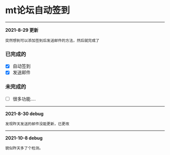 # mt论坛自动签到

----

**2021-8-29 更新**

    突然想到可以添加签到后发送邮件的方法，然后就完成了

### 已完成的
- [x] 自动签到
- [x] 发送邮件

### 未完成的
- [ ] 很多功能....

-----

**2021-8-30 debug**

    发现昨天发送的邮件没能更新，已更改

-----
**2021-10-8 debug**

    貌似昨天多了个检测。